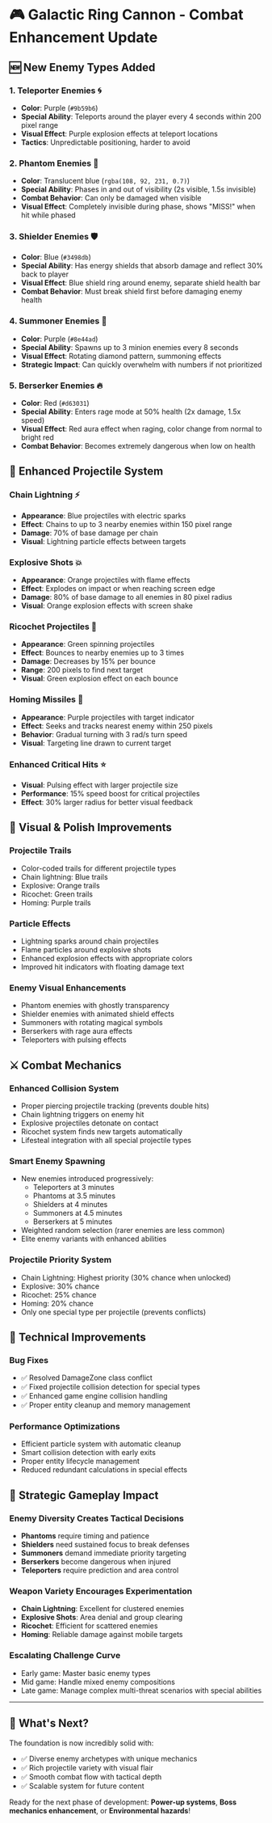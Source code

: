 # 🎮 Galactic Ring Cannon - Combat Enhancement Update

## 🆕 New Enemy Types Added

### 1. **Teleporter Enemies** 🌀
- **Color**: Purple (`#9b59b6`)
- **Special Ability**: Teleports around the player every 4 seconds within 200 pixel range
- **Visual Effect**: Purple explosion effects at teleport locations
- **Tactics**: Unpredictable positioning, harder to avoid

### 2. **Phantom Enemies** 👻
- **Color**: Translucent blue (`rgba(108, 92, 231, 0.7)`)
- **Special Ability**: Phases in and out of visibility (2s visible, 1.5s invisible)
- **Combat Behavior**: Can only be damaged when visible
- **Visual Effect**: Completely invisible during phase, shows "MISS!" when hit while phased

### 3. **Shielder Enemies** 🛡️
- **Color**: Blue (`#3498db`)
- **Special Ability**: Has energy shields that absorb damage and reflect 30% back to player
- **Visual Effect**: Blue shield ring around enemy, separate shield health bar
- **Combat Behavior**: Must break shield first before damaging enemy health

### 4. **Summoner Enemies** 🔮
- **Color**: Purple (`#8e44ad`)
- **Special Ability**: Spawns up to 3 minion enemies every 8 seconds
- **Visual Effect**: Rotating diamond pattern, summoning effects
- **Strategic Impact**: Can quickly overwhelm with numbers if not prioritized

### 5. **Berserker Enemies** 🔥
- **Color**: Red (`#d63031`)
- **Special Ability**: Enters rage mode at 50% health (2x damage, 1.5x speed)
- **Visual Effect**: Red aura effect when raging, color change from normal to bright red
- **Combat Behavior**: Becomes extremely dangerous when low on health

## 🚀 Enhanced Projectile System

### **Chain Lightning** ⚡
- **Appearance**: Blue projectiles with electric sparks
- **Effect**: Chains to up to 3 nearby enemies within 150 pixel range
- **Damage**: 70% of base damage per chain
- **Visual**: Lightning particle effects between targets

### **Explosive Shots** 💥
- **Appearance**: Orange projectiles with flame effects
- **Effect**: Explodes on impact or when reaching screen edge
- **Damage**: 80% of base damage to all enemies in 80 pixel radius
- **Visual**: Orange explosion effects with screen shake

### **Ricochet Projectiles** 🎯
- **Appearance**: Green spinning projectiles
- **Effect**: Bounces to nearby enemies up to 3 times
- **Damage**: Decreases by 15% per bounce
- **Range**: 200 pixels to find next target
- **Visual**: Green explosion effect on each bounce

### **Homing Missiles** 🎯
- **Appearance**: Purple projectiles with target indicator
- **Effect**: Seeks and tracks nearest enemy within 250 pixels
- **Behavior**: Gradual turning with 3 rad/s turn speed
- **Visual**: Targeting line drawn to current target

### **Enhanced Critical Hits** ⭐
- **Visual**: Pulsing effect with larger projectile size
- **Performance**: 15% speed boost for critical projectiles
- **Effect**: 30% larger radius for better visual feedback

## 🎨 Visual & Polish Improvements

### **Projectile Trails**
- Color-coded trails for different projectile types
- Chain lightning: Blue trails
- Explosive: Orange trails  
- Ricochet: Green trails
- Homing: Purple trails

### **Particle Effects**
- Lightning sparks around chain projectiles
- Flame particles around explosive shots
- Enhanced explosion effects with appropriate colors
- Improved hit indicators with floating damage text

### **Enemy Visual Enhancements**
- Phantom enemies with ghostly transparency
- Shielder enemies with animated shield effects
- Summoners with rotating magical symbols
- Berserkers with rage aura effects
- Teleporters with pulsing effects

## ⚔️ Combat Mechanics

### **Enhanced Collision System**
- Proper piercing projectile tracking (prevents double hits)
- Chain lightning triggers on enemy hit
- Explosive projectiles detonate on contact
- Ricochet system finds new targets automatically
- Lifesteal integration with all special projectile types

### **Smart Enemy Spawning**
- New enemies introduced progressively:
  - Teleporters at 3 minutes
  - Phantoms at 3.5 minutes  
  - Shielders at 4 minutes
  - Summoners at 4.5 minutes
  - Berserkers at 5 minutes
- Weighted random selection (rarer enemies are less common)
- Elite enemy variants with enhanced abilities

### **Projectile Priority System**
- Chain Lightning: Highest priority (30% chance when unlocked)
- Explosive: 30% chance
- Ricochet: 25% chance  
- Homing: 20% chance
- Only one special type per projectile (prevents conflicts)

## 🔧 Technical Improvements

### **Bug Fixes**
- ✅ Resolved DamageZone class conflict
- ✅ Fixed projectile collision detection for special types
- ✅ Enhanced game engine collision handling
- ✅ Proper entity cleanup and memory management

### **Performance Optimizations**
- Efficient particle system with automatic cleanup
- Smart collision detection with early exits
- Proper entity lifecycle management
- Reduced redundant calculations in special effects

## 🎯 Strategic Gameplay Impact

### **Enemy Diversity Creates Tactical Decisions**
- **Phantoms** require timing and patience
- **Shielders** need sustained focus to break defenses  
- **Summoners** demand immediate priority targeting
- **Berserkers** become dangerous when injured
- **Teleporters** require prediction and area control

### **Weapon Variety Encourages Experimentation**
- **Chain Lightning**: Excellent for clustered enemies
- **Explosive Shots**: Area denial and group clearing
- **Ricochet**: Efficient for scattered enemies
- **Homing**: Reliable damage against mobile targets

### **Escalating Challenge Curve**
- Early game: Master basic enemy types
- Mid game: Handle mixed enemy compositions
- Late game: Manage complex multi-threat scenarios with special abilities

---

## 🚀 What's Next?

The foundation is now incredibly solid with:
- ✅ Diverse enemy archetypes with unique mechanics
- ✅ Rich projectile variety with visual flair
- ✅ Smooth combat flow with tactical depth
- ✅ Scalable system for future content

Ready for the next phase of development: **Power-up systems**, **Boss mechanics enhancement**, or **Environmental hazards**!
